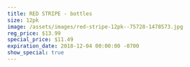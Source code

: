 ```yaml
---
title: RED STRIPE - bottles
size: 12pk
image: /assets/images/red-stripe-12pk--75728-1478573.jpg
reg_price: $13.99
special_price: $11.49
expiration_date: 2018-12-04 00:00:00 -0700
show_special: true
---
```


